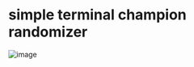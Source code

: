 # simple terminal champion randomizer

![image](https://github.com/GitKayttaja/lolrand/assets/156792730/de0e5724-506e-49de-be9c-84175548dfd9)
